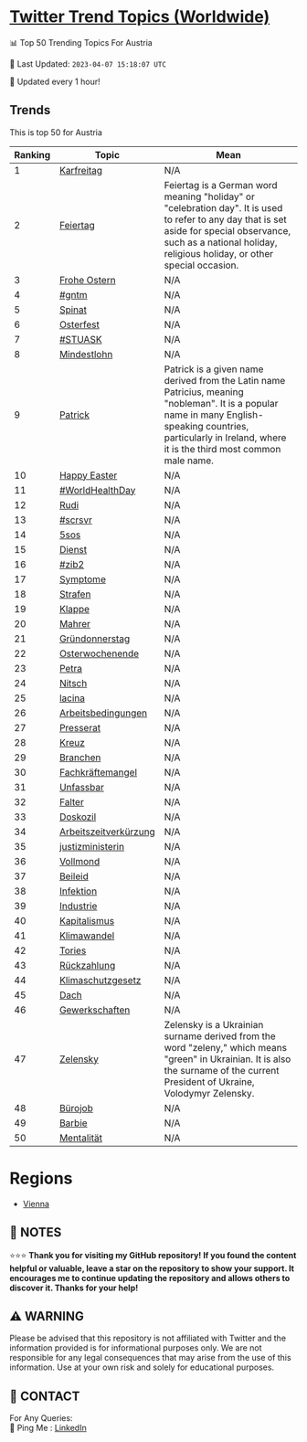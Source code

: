 [Twitter Trend Topics (Worldwide)](https://github.com/ErcinDedeoglu/Twitter-Trend-Topics)
==========


📊 Top 50 Trending Topics For Austria

📆 Last Updated: `2023-04-07 15:18:07 UTC`

🔧 Updated every 1 hour!


## Trends

This is top 50 for Austria

| Ranking | Topic | Mean |
| ------- | ------------ | ------------ |
| 1 | [Karfreitag](http://twitter.com/search?q=Karfreitag) | N/A |
| 2 | [Feiertag](http://twitter.com/search?q=Feiertag) | Feiertag is a German word meaning "holiday" or "celebration day". It is used to refer to any day that is set aside for special observance, such as a national holiday, religious holiday, or other special occasion. |
| 3 | [Frohe Ostern](http://twitter.com/search?q=Frohe+Ostern) | N/A |
| 4 | [#gntm](http://twitter.com/search?q=%23gntm) | N/A |
| 5 | [Spinat](http://twitter.com/search?q=Spinat) | N/A |
| 6 | [Osterfest](http://twitter.com/search?q=Osterfest) | N/A |
| 7 | [#STUASK](http://twitter.com/search?q=%23STUASK) | N/A |
| 8 | [Mindestlohn](http://twitter.com/search?q=Mindestlohn) | N/A |
| 9 | [Patrick](http://twitter.com/search?q=Patrick) | Patrick is a given name derived from the Latin name Patricius, meaning "nobleman". It is a popular name in many English-speaking countries, particularly in Ireland, where it is the third most common male name. |
| 10 | [Happy Easter](http://twitter.com/search?q=Happy+Easter) | N/A |
| 11 | [#WorldHealthDay](http://twitter.com/search?q=%23WorldHealthDay) | N/A |
| 12 | [Rudi](http://twitter.com/search?q=Rudi) | N/A |
| 13 | [#scrsvr](http://twitter.com/search?q=%23scrsvr) | N/A |
| 14 | [5sos](http://twitter.com/search?q=5sos) | N/A |
| 15 | [Dienst](http://twitter.com/search?q=Dienst) | N/A |
| 16 | [#zib2](http://twitter.com/search?q=%23zib2) | N/A |
| 17 | [Symptome](http://twitter.com/search?q=Symptome) | N/A |
| 18 | [Strafen](http://twitter.com/search?q=Strafen) | N/A |
| 19 | [Klappe](http://twitter.com/search?q=Klappe) | N/A |
| 20 | [Mahrer](http://twitter.com/search?q=Mahrer) | N/A |
| 21 | [Gründonnerstag](http://twitter.com/search?q=Gr%c3%bcndonnerstag) | N/A |
| 22 | [Osterwochenende](http://twitter.com/search?q=Osterwochenende) | N/A |
| 23 | [Petra](http://twitter.com/search?q=Petra) | N/A |
| 24 | [Nitsch](http://twitter.com/search?q=Nitsch) | N/A |
| 25 | [lacina](http://twitter.com/search?q=lacina) | N/A |
| 26 | [Arbeitsbedingungen](http://twitter.com/search?q=Arbeitsbedingungen) | N/A |
| 27 | [Presserat](http://twitter.com/search?q=Presserat) | N/A |
| 28 | [Kreuz](http://twitter.com/search?q=Kreuz) | N/A |
| 29 | [Branchen](http://twitter.com/search?q=Branchen) | N/A |
| 30 | [Fachkräftemangel](http://twitter.com/search?q=Fachkr%c3%a4ftemangel) | N/A |
| 31 | [Unfassbar](http://twitter.com/search?q=Unfassbar) | N/A |
| 32 | [Falter](http://twitter.com/search?q=Falter) | N/A |
| 33 | [Doskozil](http://twitter.com/search?q=Doskozil) | N/A |
| 34 | [Arbeitszeitverkürzung](http://twitter.com/search?q=Arbeitszeitverk%c3%bcrzung) | N/A |
| 35 | [justizministerin](http://twitter.com/search?q=justizministerin) | N/A |
| 36 | [Vollmond](http://twitter.com/search?q=Vollmond) | N/A |
| 37 | [Beileid](http://twitter.com/search?q=Beileid) | N/A |
| 38 | [Infektion](http://twitter.com/search?q=Infektion) | N/A |
| 39 | [Industrie](http://twitter.com/search?q=Industrie) | N/A |
| 40 | [Kapitalismus](http://twitter.com/search?q=Kapitalismus) | N/A |
| 41 | [Klimawandel](http://twitter.com/search?q=Klimawandel) | N/A |
| 42 | [Tories](http://twitter.com/search?q=Tories) | N/A |
| 43 | [Rückzahlung](http://twitter.com/search?q=R%c3%bcckzahlung) | N/A |
| 44 | [Klimaschutzgesetz](http://twitter.com/search?q=Klimaschutzgesetz) | N/A |
| 45 | [Dach](http://twitter.com/search?q=Dach) | N/A |
| 46 | [Gewerkschaften](http://twitter.com/search?q=Gewerkschaften) | N/A |
| 47 | [Zelensky](http://twitter.com/search?q=Zelensky) | Zelensky is a Ukrainian surname derived from the word "zeleny," which means "green" in Ukrainian. It is also the surname of the current President of Ukraine, Volodymyr Zelensky. |
| 48 | [Bürojob](http://twitter.com/search?q=B%c3%bcrojob) | N/A |
| 49 | [Barbie](http://twitter.com/search?q=Barbie) | N/A |
| 50 | [Mentalität](http://twitter.com/search?q=Mentalit%c3%a4t) | N/A |



# Regions

* [Vienna](</Austria/Vienna.md>)



## 📝 NOTES

⭐⭐⭐ **Thank you for visiting my GitHub repository! If you found the content helpful or valuable, leave a star on the repository to show your support. It encourages me to continue updating the repository and allows others to discover it. Thanks for your help!**


## ⚠️ WARNING

Please be advised that this repository is not affiliated with Twitter and the information provided is for informational purposes only. We are not responsible for any legal consequences that may arise from the use of this information. Use at your own risk and solely for educational purposes.


## 📨 CONTACT

 For Any Queries:  
            🏓 Ping Me : [LinkedIn](https://www.linkedin.com/in/ercindedeoglu/)
